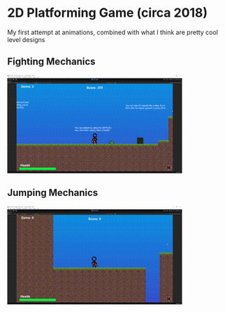 # 2D Platforming Game (circa 2018)
My first attempt at animations, combined with what I think are pretty cool level designs

## Fighting Mechanics

![Fighting](2DtutorialLevel.gif)

## Jumping Mechanics

![Platforming](2Djumping.gif)
